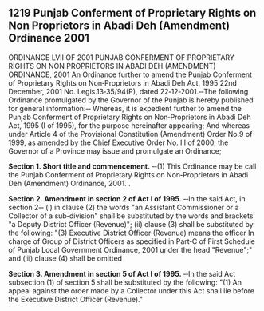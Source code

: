 ## 1219 Punjab Conferment of Proprietary Rights on Non Proprietors in Abadi Deh (Amendment) Ordinance 2001
 
ORDINANCE LVII OF 2001
PUNJAB CONFERMENT OF PROPRIETARY RIGHTS ON NON
PROPRIETORS IN ABADI DEH (AMENDMENT) ORDINANCE, 2001
An Ordinance further to amend the Punjab Conferment of
Proprietary Rights on Non‑Proprietors in Abadi Deh Act, 1995
22nd December, 2001
No. Legis.13‑35/94(P), dated 22‑12‑2001.‑‑The following Ordinance promulgated by the Governor of the Punjab is hereby published for general information:‑‑
Whereas, it is expedient further to amend the Punjab Conferment of Proprietary Rights on Non‑Proprietors in Abadi Deh Act, 1995 (I of 1995), for the purpose hereinafter appearing;
And whereas under Article 4 of the Provisional Constitution (Amendment) Order No.9 of 1999, as amended by the Chief Executive Order No. l I of 2000, the Governor of a Province may issue and promulgate an Ordinance;

**Section 1. Short title and commencement.**
‑‑(1) This Ordinance may be call the Punjab Conferment of Proprietary Rights on Non‑Proprietors in Abadi Deh (Amendment) Ordinance, 2001. .

 

**Section 2. Amendment in section 2 of Act I of 1995.**
‑‑In the said Act, in section 2‑‑
   (i) in clause (2) the words "an Assistant Commissioner or a Collector of a sub‑division" shall be substituted by the words and brackets "a Deputy District Officer (Revenue)";
   (ii) clause (3) shall be substituted by the following:
   "(3) Executive District Officer (Revenue) means the officer In charge of Group of District Officers as specified in Part‑C of First Schedule of Punjab Local Government Ordinance, 2001 under the head "Revenue";" and
   (iii) clause (4) shall be omitted

 

**Section 3. Amendment in section 5 of Act I of 1995.**
‑‑In the said Act subsection (1) of section 5 shall be substituted by the following:
   "(1) An appeal against the order made by a Collector under this Act shall lie before the Executive District Officer (Revenue)."

